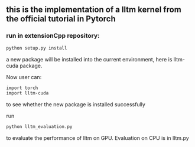 ## this is the implementation of a lltm kernel from the official tutorial in Pytorch

### run in extensionCpp repository:
```bash
python setup.py install
```

a new package will be installed into the current environment, here is lltm-cuda package.

Now user can:
``` bash
import torch
import lltm-cuda
```
to see whether the new package is installed successfully

run 
``` python
python lltm_evaluation.py
```
to evaluate the performance of lltm on GPU.
Evaluation on CPU is in lltm.py
